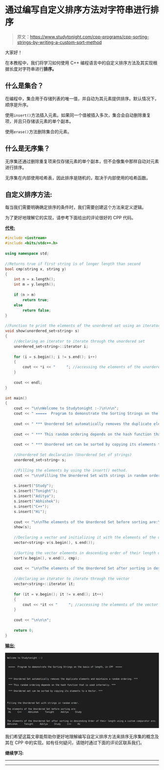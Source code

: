# 通过编写自定义排序方法对字符串进行排序

> 原文：<https://www.studytonight.com/cpp-programs/cpp-sorting-strings-by-writing-a-custom-sort-method>

大家好！

在本教程中，我们将学习如何使用 C++ 编程语言中的自定义排序方法及其实现根据长度对字符串进行**排序。**

## 什么是集合？

在编程中，集合用于存储列表的唯一值，并自动为其元素提供排序。默认情况下，顺序是升序。

使用`insert()`方法插入元素。如果同一个值被插入多次，集合会自动删除重复项，并且只存储该元素的单个副本。

使用`erase()`方法删除集合的元素。

## 什么是无序集？

无序集还通过删除重复项来仅存储元素的单个副本，但不会像集中那样自动对元素进行排序。

无序集在内部使用哈希表，因此排序是随机的，取决于内部使用的哈希函数。

## 自定义排序方法:

每当我们需要明确确定排序的条件时，我们需要创建这个方法来定义逻辑。

为了更好地理解它的实现，请参考下面给出的评论很好的 CPP 代码。

<u>**代号:**</u>

```cpp
#include <iostream>
#include <bits/stdc++.h>

using namespace std;

//Returns true if first string is of longer length than second
bool cmp(string x, string y)
{
    int n = x.length();
    int m = y.length();

    if (n > m)
        return true;
    else
        return false;
}

//Function to print the elements of the unordered set using an iterator
void show(unordered_set<string> s)
{
    //declaring an iterator to iterate through the unordered set
    unordered_set<string>::iterator i;

    for (i = s.begin(); i != s.end(); i++)
    {
        cout << *i << "     "; //accessing the elements of the unordered set using * as i stores the address to each element
    }

    cout << endl;
}

int main()
{
    cout << "\n\nWelcome to Studytonight :-)\n\n\n";
    cout << " =====  Program to demonstrate the Sorting Strings on the basis of length, in CPP  ===== \n\n\n\n";

    cout << " *** Unordered Set automatically removes the duplicate elements and maintains a random ordering. *** \n\n";

    cout << " *** This random ordering depends on the hash function that is used internally. *** \n\n";

    cout << " *** Unordered set can be sorted by copying its elements to a Vector. *** \n\n";

    //Unordered Set declaration (Unordered Set of strings)
    unordered_set<string> s;

    //Filling the elements by using the insert() method.
    cout << "\n\nFilling the Unordered Set with strings in random order."; //Unlike Set, this is not automatically sorted

    s.insert("Study");
    s.insert("Tonight");
    s.insert("Aditya");
    s.insert("Abhishek");
    s.insert("C++");
    s.insert("Hi");

    cout << "\n\nThe elements of the Unordered Set before sorting are:\n ";
    show(s);

    //Declaring a vector and initializing it with the elements of the unordered set
    vector<string> v(s.begin(), s.end());

    //Sorting the vector elements in descending order of their length using a custom comparator
    sort(v.begin(), v.end(), cmp);

    cout << "\n\nThe elements of the Unordered Set after sorting in descending Order of their length using a custom comparator are: \n";

    //declaring an iterator to iterate through the vector
    vector<string>::iterator it;

    for (it = v.begin(); it != v.end(); it++)
    {
        cout << *it << "     "; //accessing the elements of the vector using * as i stores the address to each element
    }

    cout << "\n\n\n";

    return 0;
} 
```

<u>**输出:**</u>

![C++ Custom Sort in Unordered Set](img/6edeb4cee84ef94777d033fa0541108e.png)

我们希望这篇文章能帮助你更好地理解编写自定义排序方法来排序无序集的概念及其在 CPP 中的实现。如有任何疑问，请随时通过下面的评论区联系我们。

**继续学习:**

* * *

* * *